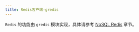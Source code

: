 ```yaml
---
title: Redis客户端-gredis
---
```


`Redis` 的功能由 `gredis` 模块实现，具体请参考 [NoSQL Redis](/docs/核心组件/NoSQL%20Redis/NoSQL%20Redis) 章节。